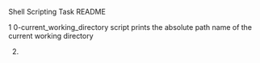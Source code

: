 Shell Scripting Task README

1 0-current_working_directory script prints the absolute path name of the current working directory

2. 